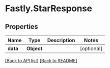 # Fastly.StarResponse

## Properties

Name | Type | Description | Notes
------------ | ------------- | ------------- | -------------
**data** | **Object** |  | [optional] 



[[Back to API list]](../../README.md#endpoints) [[Back to README]](../../README.md)
